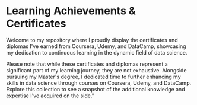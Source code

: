 # Learning Achievements & Certificates

Welcome to my repository where I proudly display the certificates and diplomas I've earned from Coursera, Udemy, and DataCamp, showcasing my dedication to continuous learning in the dynamic field of data science. 

Please note that while these certificates and diplomas represent a significant part of my learning journey, they are not exhaustive. Alongside pursuing my Master's degree, I dedicated time to further enhancing my skills in data science through courses on Coursera, Udemy, and DataCamp. Explore this collection to see a snapshot of the additional knowledge and expertise I've acquired on the side."
